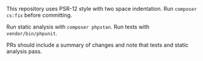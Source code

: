 This repository uses PSR-12 style with two space indentation. Run `composer cs:fix` before committing.

Run static analysis with `composer phpstan`. Run tests with `vendor/bin/phpunit`.

PRs should include a summary of changes and note that tests and static analysis pass.
